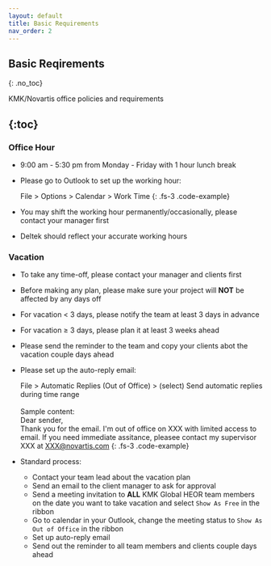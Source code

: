 ```yaml
---
layout: default
title: Basic Requirements
nav_order: 2
---
```


## Basic Reqirements
{: .no_toc}

KMK/Novartis office policies and requirements

{:toc}
---

### Office Hour
- 9:00 am - 5:30 pm from Monday - Friday with 1 hour lunch break
- Please go to Outlook to set up the working hour:

  File > Options > Calendar > Work Time
  {: .fs-3 .code-example}
- You may shift the working hour permanently/occasionally, please contact your manager first
- Deltek should reflect your accurate working hours

### Vacation
- To take any time-off, please contact your manager and clients first
- Before making any plan, please make sure your project will **NOT** be affected by any days off
- For vacation < 3 days, please notify the team at least 3 days in advance
- For vacation ≥ 3 days, please plan it at least 3 weeks ahead
- Please send the reminder to the team and copy your clients abot the vacation couple days ahead
- Please set up the auto-reply email:

  File > Automatic Replies (Out of Office) > (select) Send automatic replies during time range<br/><br/>Sample content:<br/>Dear sender,<br/>Thank you for the email. I'm out of office on XXX with limited access to email. If you need immediate assitance, pleasee contact my supervisor XXX at XXX@novartis.com
   {: .fs-3 .code-example} 
- Standard process:
  - Contact your team lead about the vacation plan
  - Send an email to the client manager to ask for approval
  - Send a meeting invitation to **ALL** KMK Global HEOR team members on the date you want to take vacation and select `Show As Free` in the ribbon
  - Go to calendar in your Outlook, change the meeting status to `Show As Out of Office` in the ribbon
  - Set up auto-reply email
  - Send out the reminder to all team members and clients couple days ahead
